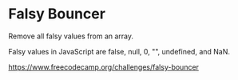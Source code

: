 # Falsy Bouncer

Remove all falsy values from an array.

Falsy values in JavaScript are false, null, 0, "", undefined, and NaN.

https://www.freecodecamp.org/challenges/falsy-bouncer 
